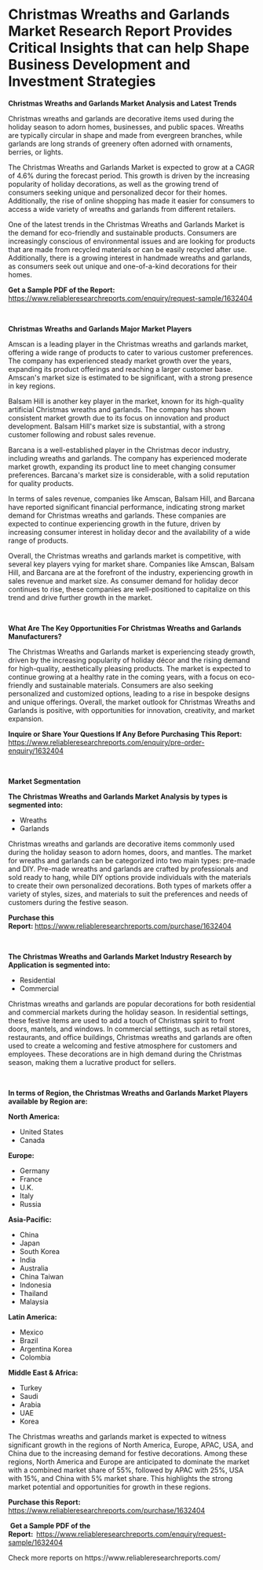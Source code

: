 <p><h1>Christmas Wreaths and Garlands Market Research Report Provides Critical Insights that can help Shape Business Development and Investment Strategies</h1></p><p><strong>Christmas Wreaths and Garlands Market Analysis and Latest Trends</strong></p>
<p><p>Christmas wreaths and garlands are decorative items used during the holiday season to adorn homes, businesses, and public spaces. Wreaths are typically circular in shape and made from evergreen branches, while garlands are long strands of greenery often adorned with ornaments, berries, or lights.</p><p>The Christmas Wreaths and Garlands Market is expected to grow at a CAGR of 4.6% during the forecast period. This growth is driven by the increasing popularity of holiday decorations, as well as the growing trend of consumers seeking unique and personalized decor for their homes. Additionally, the rise of online shopping has made it easier for consumers to access a wide variety of wreaths and garlands from different retailers.</p><p>One of the latest trends in the Christmas Wreaths and Garlands Market is the demand for eco-friendly and sustainable products. Consumers are increasingly conscious of environmental issues and are looking for products that are made from recycled materials or can be easily recycled after use. Additionally, there is a growing interest in handmade wreaths and garlands, as consumers seek out unique and one-of-a-kind decorations for their homes.</p></p>
<p><strong>Get a Sample PDF of the Report:&nbsp;</strong> <a href="https://www.reliableresearchreports.com/enquiry/request-sample/1632404">https://www.reliableresearchreports.com/enquiry/request-sample/1632404</a></p>
<p>&nbsp;</p>
<p><strong>Christmas Wreaths and Garlands Major Market Players</strong></p>
<p><p>Amscan is a leading player in the Christmas wreaths and garlands market, offering a wide range of products to cater to various customer preferences. The company has experienced steady market growth over the years, expanding its product offerings and reaching a larger customer base. Amscan's market size is estimated to be significant, with a strong presence in key regions.</p><p>Balsam Hill is another key player in the market, known for its high-quality artificial Christmas wreaths and garlands. The company has shown consistent market growth due to its focus on innovation and product development. Balsam Hill's market size is substantial, with a strong customer following and robust sales revenue.</p><p>Barcana is a well-established player in the Christmas decor industry, including wreaths and garlands. The company has experienced moderate market growth, expanding its product line to meet changing consumer preferences. Barcana's market size is considerable, with a solid reputation for quality products.</p><p>In terms of sales revenue, companies like Amscan, Balsam Hill, and Barcana have reported significant financial performance, indicating strong market demand for Christmas wreaths and garlands. These companies are expected to continue experiencing growth in the future, driven by increasing consumer interest in holiday decor and the availability of a wide range of products.</p><p>Overall, the Christmas wreaths and garlands market is competitive, with several key players vying for market share. Companies like Amscan, Balsam Hill, and Barcana are at the forefront of the industry, experiencing growth in sales revenue and market size. As consumer demand for holiday decor continues to rise, these companies are well-positioned to capitalize on this trend and drive further growth in the market.</p></p>
<p>&nbsp;</p>
<p><strong>What Are The Key Opportunities For Christmas Wreaths and Garlands Manufacturers?</strong></p>
<p><p>The Christmas Wreaths and Garlands market is experiencing steady growth, driven by the increasing popularity of holiday décor and the rising demand for high-quality, aesthetically pleasing products. The market is expected to continue growing at a healthy rate in the coming years, with a focus on eco-friendly and sustainable materials. Consumers are also seeking personalized and customized options, leading to a rise in bespoke designs and unique offerings. Overall, the market outlook for Christmas Wreaths and Garlands is positive, with opportunities for innovation, creativity, and market expansion.</p></p>
<p><strong>Inquire or Share Your Questions If Any Before Purchasing This Report:</strong> <a href="https://www.reliableresearchreports.com/enquiry/pre-order-enquiry/1632404">https://www.reliableresearchreports.com/enquiry/pre-order-enquiry/1632404</a></p>
<p>&nbsp;</p>
<p><strong>Market Segmentation</strong></p>
<p><strong>The Christmas Wreaths and Garlands Market Analysis by types is segmented into:</strong></p>
<p><ul><li>Wreaths</li><li>Garlands</li></ul></p>
<p><p>Christmas wreaths and garlands are decorative items commonly used during the holiday season to adorn homes, doors, and mantles. The market for wreaths and garlands can be categorized into two main types: pre-made and DIY. Pre-made wreaths and garlands are crafted by professionals and sold ready to hang, while DIY options provide individuals with the materials to create their own personalized decorations. Both types of markets offer a variety of styles, sizes, and materials to suit the preferences and needs of customers during the festive season.</p></p>
<p><strong>Purchase this Report:&nbsp;</strong><a href="https://www.reliableresearchreports.com/purchase/1632404">https://www.reliableresearchreports.com/purchase/1632404</a></p>
<p>&nbsp;</p>
<p><strong>The Christmas Wreaths and Garlands Market Industry Research by Application is segmented into:</strong></p>
<p><ul><li>Residential</li><li>Commercial</li></ul></p>
<p><p>Christmas wreaths and garlands are popular decorations for both residential and commercial markets during the holiday season. In residential settings, these festive items are used to add a touch of Christmas spirit to front doors, mantels, and windows. In commercial settings, such as retail stores, restaurants, and office buildings, Christmas wreaths and garlands are often used to create a welcoming and festive atmosphere for customers and employees. These decorations are in high demand during the Christmas season, making them a lucrative product for sellers.</p></p>
<p>&nbsp;</p>
<p><strong>In terms of Region, the Christmas Wreaths and Garlands Market Players available by Region are:</strong></p>
<p>
    <p> <strong> North America: </strong>
        <ul>
            <li>United States</li>
            <li>Canada</li>
        </ul>
        </p> 
    <p> <strong> Europe: </strong>
        <ul>
            <li>Germany</li>
            <li>France</li>
            <li>U.K.</li>
            <li>Italy</li>
            <li>Russia</li>
        </ul>
        </p> 
    <p> <strong> Asia-Pacific: </strong>
        <ul>
            <li>China</li>
            <li>Japan</li>
            <li>South Korea</li>
            <li>India</li>
            <li>Australia</li>
            <li>China Taiwan</li>
            <li>Indonesia</li>
            <li>Thailand</li>
            <li>Malaysia</li>
        </ul>
        </p> 
    <p> <strong> Latin America: </strong>
        <ul>
            <li>Mexico</li>
            <li>Brazil</li>
            <li>Argentina Korea</li>
            <li>Colombia</li>
        </ul>
        </p> 
    <p> <strong> Middle East & Africa: </strong>
        <ul>
            <li>Turkey</li>
            <li>Saudi</li>
            <li>Arabia</li>
            <li>UAE</li>
            <li>Korea</li>
        </ul>
    </p>
    </p>
<p><p>The Christmas wreaths and garlands market is expected to witness significant growth in the regions of North America, Europe, APAC, USA, and China due to the increasing demand for festive decorations. Among these regions, North America and Europe are anticipated to dominate the market with a combined market share of 55%, followed by APAC with 25%, USA with 15%, and China with 5% market share. This highlights the strong market potential and opportunities for growth in these regions.</p></p>
<p><strong>Purchase this Report: </strong><a href="https://www.reliableresearchreports.com/purchase/1632404">https://www.reliableresearchreports.com/purchase/1632404</a></p>
<p>&nbsp;<strong>Get a Sample PDF of the Report:&nbsp;&nbsp;</strong><a href="https://www.reliableresearchreports.com/enquiry/request-sample/1632404">https://www.reliableresearchreports.com/enquiry/request-sample/1632404</a></p>
<p><strong></strong></p>
<p>Check more reports on https://www.reliableresearchreports.com/</p>
